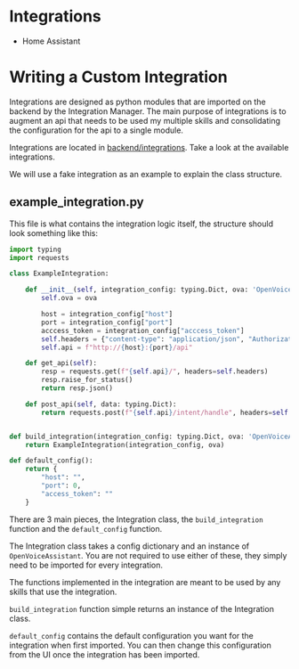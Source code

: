 # Integrations
* Home Assistant

# Writing a Custom Integration
Integrations are designed as python modules that are imported on the backend by the Integration Manager. The main purpose of integrations is to augment an api that needs to be used my multiple skills and consolidating the configuration for the api to a single module.

Integrations are located in [backend/integrations](https://github.com/greerviau/openvoiceassistant-hub/tree/develop/backend/integrations). Take a look at the available integrations.

We will use a fake integration as an example to explain the class structure.

## example_integration.py
This file is what contains the integration logic itself, the structure should look something like this:

```python
import typing
import requests

class ExampleIntegration:

    def __init__(self, integration_config: typing.Dict, ova: 'OpenVoiceAssistant'):
        self.ova = ova

        host = integration_config["host"]
        port = integration_config["port"]
        acccess_token = integration_config["acccess_token"]
        self.headers = {"content-type": "application/json", "Authorization": f"Bearer {acccess_token}"}
        self.api = f"http://{host}:{port}/api"

    def get_api(self):
        resp = requests.get(f"{self.api}/", headers=self.headers)
        resp.raise_for_status()
        return resp.json()

    def post_api(self, data: typing.Dict):
        return requests.post(f"{self.api}/intent/handle", headers=self.headers, json=data)


def build_integration(integration_config: typing.Dict, ova: 'OpenVoiceAssistant'):
    return ExampleIntegration(integration_config, ova)

def default_config():
    return {
        "host": "",
        "port": 0,
        "access_token": ""
    }
```

There are 3 main pieces, the Integration class, the ```build_integration``` function and the ```default_config``` function.

The Integration class takes a config dictionary and an instance of ```OpenVoiceAssistant```. You are not required to use either of these, they simply need to be imported for every integration. 

The functions implemented in the integration are meant to be used by any skills that use the integration.

```build_integration``` function simple returns an instance of the Integration class.

```default_config``` contains the default configuration you want for the integration when first imported. You can then change this configuration from the UI once the integration has been imported.